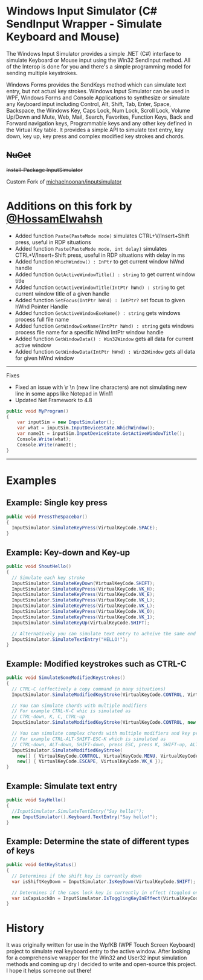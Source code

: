 Windows Input Simulator (C# SendInput Wrapper - Simulate Keyboard and Mouse)
============================================================================
The Windows Input Simulator provides a simple .NET (C#) interface to simulate Keyboard or Mouse input using the Win32 SendInput method. All of the Interop is done for you and there's a simple programming model for sending multiple keystrokes.

Windows Forms provides the SendKeys method which can simulate text entry, but not actual key strokes. Windows Input Simulator can be used in WPF, Windows Forms and Console Applications to synthesize or simulate any Keyboard input including Control, Alt, Shift, Tab, Enter, Space, Backspace, the Windows Key, Caps Lock, Num Lock, Scroll Lock, Volume Up/Down and Mute, Web, Mail, Search, Favorites, Function Keys, Back and Forward navigation keys, Programmable keys and any other key defined in the Virtual Key table. It provides a simple API to simulate text entry, key down, key up, key press and complex modified key strokes and chords.

~~NuGet~~
------
~~Install-Package InputSimulator~~

Custom Fork of [michaelnoonan/inputsimulator](https://github.com/michaelnoonan/inputsimulator)

Additions on this fork by [@HossamElwahsh](https://github.com/HossamElwahsh)
==================
- Added function `Paste(PasteMode mode)` simulates CTRL+V/Insert+Shift press, useful in RDP situations
- Added function `Paste(PasteMode mode, int delay)` simulates CTRL+V/Insert+Shift press, useful in RDP situations with delay in ms
- Added function `WhichWindow() : InPtr` to get current window hWnd handle
- Added function `GetActiveWindowTitle() : string` to get current window title
- Added function `GetActiveWindowTitle(IntPtr hWnd) : string` to get current window title of a given handle
- Added function `SetFocus(IntPtr hWnd) : IntPtr?` set focus to given hWnd Pointer Handle
- Added function `GetActiveWindowExeName() : string` gets windows process full file name
- Added function `GetWindowExeName(IntPtr hWnd) : string` gets windows process file name for a specific hWnd IntPtr window handle
- Added function `GetWindowData() : Win32Window` gets all data for current active window
- Added function `GetWindowData(IntPtr hWnd) : Win32Window` gets all data for given hWnd window
- -------
Fixes
- Fixed an issue with \r \n (new line characters) are not simulating new line in some apps like Notepad in Win11
- Updated Net Framework to 4.8
```csharp
public void MyProgram()
{
    var inputSim = new InputSimulator();
    var what = inputSim.InputDeviceState.WhichWindow();
    var nameIt = inputSim.InputDeviceState.GetActiveWindowTitle();
    Console.Write(what);
    Console.Write(nameIt);
}
```
-----

Examples
==========

Example: Single key press
-------------
```csharp
public void PressTheSpacebar()
{
  InputSimulator.SimulateKeyPress(VirtualKeyCode.SPACE);
}
```

Example: Key-down and Key-up
------------
```csharp
public void ShoutHello()
{
  // Simulate each key stroke
  InputSimulator.SimulateKeyDown(VirtualKeyCode.SHIFT);
  InputSimulator.SimulateKeyPress(VirtualKeyCode.VK_H);
  InputSimulator.SimulateKeyPress(VirtualKeyCode.VK_E);
  InputSimulator.SimulateKeyPress(VirtualKeyCode.VK_L);
  InputSimulator.SimulateKeyPress(VirtualKeyCode.VK_L);
  InputSimulator.SimulateKeyPress(VirtualKeyCode.VK_O);
  InputSimulator.SimulateKeyPress(VirtualKeyCode.VK_1);
  InputSimulator.SimulateKeyUp(VirtualKeyCode.SHIFT);

  // Alternatively you can simulate text entry to acheive the same end result
  InputSimulator.SimulateTextEntry("HELLO!");
}
```

Example: Modified keystrokes such as CTRL-C
--------------
```csharp
public void SimulateSomeModifiedKeystrokes()
{
  // CTRL-C (effectively a copy command in many situations)
  InputSimulator.SimulateModifiedKeyStroke(VirtualKeyCode.CONTROL, VirtualKeyCode.VK_C);

  // You can simulate chords with multiple modifiers
  // For example CTRL-K-C whic is simulated as
  // CTRL-down, K, C, CTRL-up
  InputSimulator.SimulateModifiedKeyStroke(VirtualKeyCode.CONTROL, new [] {VirtualKeyCode.VK_K, VirtualKeyCode.VK_C});

  // You can simulate complex chords with multiple modifiers and key presses
  // For example CTRL-ALT-SHIFT-ESC-K which is simulated as
  // CTRL-down, ALT-down, SHIFT-down, press ESC, press K, SHIFT-up, ALT-up, CTRL-up
  InputSimulator.SimulateModifiedKeyStroke(
    new[] { VirtualKeyCode.CONTROL, VirtualKeyCode.MENU, VirtualKeyCode.SHIFT },
    new[] { VirtualKeyCode.ESCAPE, VirtualKeyCode.VK_K });
}
```

Example: Simulate text entry
--------
```csharp
public void SayHello()
{
  //InputSimulator.SimulateTextEntry("Say hello!");
  new InputSimulator().Keyboard.TextEntry("Say hello!");
}
```

Example: Determine the state of different types of keys
------------
```csharp
public void GetKeyStatus()
{
  // Determines if the shift key is currently down
  var isShiftKeyDown = InputSimulator.IsKeyDown(VirtualKeyCode.SHIFT);

  // Determines if the caps lock key is currently in effect (toggled on)
  var isCapsLockOn = InputSimulator.IsTogglingKeyInEffect(VirtualKeyCode.CAPITAL);
}
```

History
============
It was originally written for use in the WpfKB (WPF Touch Screen Keyboard) project to simulate real keyboard entry to the active window. After looking for a comprehensive wrapper for the Win32 and User32 input simulation methods and coming up dry I decided to write and open-source this project. I hope it helps someone out there!
